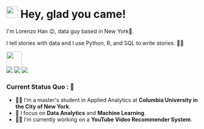 <h1><img src="https://emojis.slackmojis.com/emojis/images/1531849430/4246/blob-sunglasses.gif?1531849430" width="30"/> <span> Hey, glad you came! </span> </h1>

I'm Lorenzo Han 😉, data guy based in New York🗽. 

I tell stories with data and I use Python, R, and SQL to write stories. 🦹‍♀️

<img src="https://readme-typing-svg.herokuapp.com?vCenter=true&width=500&lines=I+love+crunching+numbers" height="40"/>

<div>
<a href="mailto: xuefan.han@columbia.edu">
<img src="https://img.shields.io/badge/-xuefan.han@columbia.edu-7B83EB?&style=for-the-badge&logo=Microsoft-outlook&logoColor=white" ></a>  <a  href="https://www.instagram.com/lorenzo_han/">   <img src="https://img.shields.io/badge/@lorenzo_han_-%23E4405F.svg?&style=for-the-badge&logo=instagram&logoColor=white"></a>  <a href="https://www.linkedin.com/in/xuefan-han-391084217/"><img src="https://img.shields.io/badge/xuefan han-%230077B5.svg?&style=for-the-badge&logo=linkedin&logoColor=white" ></a> 
  
</div>

### Current Status Quo : 📡

- 🧑‍🎓 I’m a master's student in Applied Analytics at <strong>Columbia University in the City of New York</strong>.
- 🔭 I focus on <strong>Data Analytics</strong> and <strong>Machine Learning</strong>.
- 👨‍🎤 I’m currently working on a <strong>YouTube Video Recommender System</strong>.
